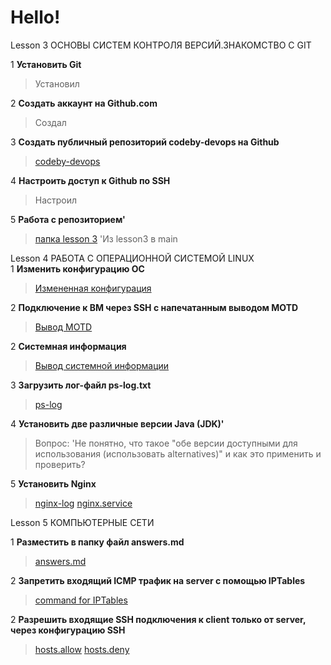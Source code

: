 # Hello!

Lesson 3
ОСНОВЫ СИСТЕМ КОНТРОЛЯ ВЕРСИЙ.ЗНАКОМСТВО С GIT

1 **Установить Git**
> Установил

2 **Создать аккаунт на Github.com**
> Создал

3 **Создать публичный репозиторий codeby-devops на Github**
> [codeby-devops](https://github.com/isnet7788/codeby-devops/)

4 **Настроить доступ к Github по SSH**
> Настроил

5 **Работа с репозиторием'**
> [папка lesson 3](https://github.com/isnet7788/codeby-devops/tree/main/lesson3)
'Из lesson3 в main

Lesson 4
РАБОТА С ОПЕРАЦИОННОЙ СИСТЕМОЙ LINUX  
1 **Изменить конфигурацию ОС**
> [Измененная конфигурация](https://github.com/isnet7788/codeby-devops/blob/main/lesson4/1_tsk)

2 **Подключение к ВМ через SSH с напечатанным выводом MOTD**
> [Вывод MOTD](https://github.com/isnet7788/codeby-devops/blob/main/lesson4/2_tsk)

2 **Системная информация**
> [Вывод системной информации](https://github.com/isnet7788/codeby-devops/blob/main/lesson4/2_tsk)

3 **Загрузить лог-файл ps-log.txt**
> [ps-log](https://github.com/isnet7788/codeby-devops/blob/main/lesson4/ps-log.txt)

4 **Установить две различные версии Java (JDK)'**
>  Вопрос: 'Не понятно, что такое "обе версии доступными для использования (использовать alternatives)" и как это применить и проверить?

5 **Установить Nginx**
> [nginx-log](https://github.com/isnet7788/codeby-devops/blob/main/lesson4/nginx-log.txt)
> [nginx.service](https://github.com/isnet7788/codeby-devops/blob/main/lesson4/nginx.service)

Lesson 5
КОМПЬЮТЕРНЫЕ СЕТИ

1 **Разместить в папку файл answers.md**
> [answers.md](https://github.com/isnet7788/codeby-devops/blob/main/lesson5/answers.md)

2 **Запретить входящий ICMP трафик на server с помощью IPTables**
> [command for IPTables](https://github.com/isnet7788/codeby-devops/blob/main/lesson5/2_ip_tables)

2 **Разрешить входящие SSH подключения к client только от server, через конфигурацию SSH**
> [hosts.allow](https://github.com/isnet7788/codeby-devops/blob/main/lesson5/2_hosts.allow)
> [hosts.deny](https://github.com/isnet7788/codeby-devops/blob/main/lesson5/2_hosts.deny)
